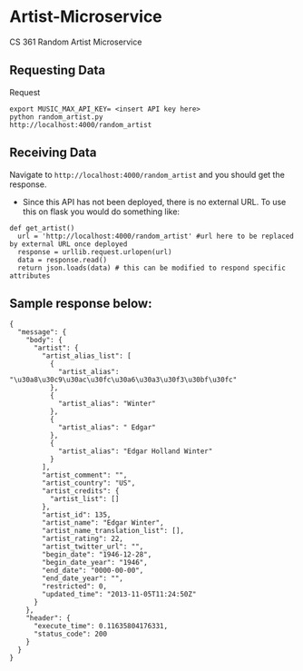 # Artist-Microservice

CS 361 Random Artist Microservice

## Requesting Data

Request

```
export MUSIC_MAX_API_KEY= <insert API key here>
python random_artist.py
http://localhost:4000/random_artist
```

## Receiving Data

Navigate to `http://localhost:4000/random_artist` and you should get the response.

- Since this API has not been deployed, there is no external URL.
  To use this on flask you would do something like:

```
def get_artist()
  url = 'http://localhost:4000/random_artist' #url here to be replaced by external URL once deployed
  response = urllib.request.urlopen(url)
  data = response.read()
  return json.loads(data) # this can be modified to respond specific attributes
```

## Sample response below:

```
{
  "message": {
    "body": {
      "artist": {
        "artist_alias_list": [
          {
            "artist_alias": "\u30a8\u30c9\u30ac\u30fc\u30a6\u30a3\u30f3\u30bf\u30fc"
          },
          {
            "artist_alias": "Winter"
          },
          {
            "artist_alias": " Edgar"
          },
          {
            "artist_alias": "Edgar Holland Winter"
          }
        ],
        "artist_comment": "",
        "artist_country": "US",
        "artist_credits": {
          "artist_list": []
        },
        "artist_id": 135,
        "artist_name": "Edgar Winter",
        "artist_name_translation_list": [],
        "artist_rating": 22,
        "artist_twitter_url": "",
        "begin_date": "1946-12-28",
        "begin_date_year": "1946",
        "end_date": "0000-00-00",
        "end_date_year": "",
        "restricted": 0,
        "updated_time": "2013-11-05T11:24:50Z"
      }
    },
    "header": {
      "execute_time": 0.11635804176331,
      "status_code": 200
    }
  }
}
```

